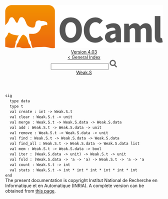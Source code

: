 <!-- ((! set title API !)) ((! set documentation !)) ((! set api !)) ((! set nobreadcrumb !)) -->
<div class="api"><header><nav class="toc brand"><a class="brand" href="https://ocaml.org/"><img src="colour-logo-gray.svg" class="svg" alt="OCaml"></a></nav><nav class="toc"><div class="toc_version"><a href="/docs" id="version-select">Version 4.03</a></div><a href="index.html">&lt; General Index</a><div class="api_search"><input type="text" name="apisearch" id="api_search" oninput="mySearch(false);" onkeypress="this.oninput();" onclick="this.oninput();" onpaste="this.oninput();">
<img src="search_icon.svg" alt="Search" class="svg" onclick="mySearch(false)"></div>
<div id="search_results"></div><div class="toc_title"><a href="Weak.S.html">Weak.S</a></div><ul></ul></nav></header>
<code class="code"><span class="keyword">sig</span>
&nbsp;&nbsp;<span class="keyword">type</span>&nbsp;data
&nbsp;&nbsp;<span class="keyword">type</span>&nbsp;t
&nbsp;&nbsp;<span class="keyword">val</span>&nbsp;create&nbsp;:&nbsp;int&nbsp;<span class="keywordsign">-&gt;</span>&nbsp;<span class="constructor">Weak</span>.<span class="constructor">S</span>.t
&nbsp;&nbsp;<span class="keyword">val</span>&nbsp;clear&nbsp;:&nbsp;<span class="constructor">Weak</span>.<span class="constructor">S</span>.t&nbsp;<span class="keywordsign">-&gt;</span>&nbsp;unit
&nbsp;&nbsp;<span class="keyword">val</span>&nbsp;merge&nbsp;:&nbsp;<span class="constructor">Weak</span>.<span class="constructor">S</span>.t&nbsp;<span class="keywordsign">-&gt;</span>&nbsp;<span class="constructor">Weak</span>.<span class="constructor">S</span>.data&nbsp;<span class="keywordsign">-&gt;</span>&nbsp;<span class="constructor">Weak</span>.<span class="constructor">S</span>.data
&nbsp;&nbsp;<span class="keyword">val</span>&nbsp;add&nbsp;:&nbsp;<span class="constructor">Weak</span>.<span class="constructor">S</span>.t&nbsp;<span class="keywordsign">-&gt;</span>&nbsp;<span class="constructor">Weak</span>.<span class="constructor">S</span>.data&nbsp;<span class="keywordsign">-&gt;</span>&nbsp;unit
&nbsp;&nbsp;<span class="keyword">val</span>&nbsp;remove&nbsp;:&nbsp;<span class="constructor">Weak</span>.<span class="constructor">S</span>.t&nbsp;<span class="keywordsign">-&gt;</span>&nbsp;<span class="constructor">Weak</span>.<span class="constructor">S</span>.data&nbsp;<span class="keywordsign">-&gt;</span>&nbsp;unit
&nbsp;&nbsp;<span class="keyword">val</span>&nbsp;find&nbsp;:&nbsp;<span class="constructor">Weak</span>.<span class="constructor">S</span>.t&nbsp;<span class="keywordsign">-&gt;</span>&nbsp;<span class="constructor">Weak</span>.<span class="constructor">S</span>.data&nbsp;<span class="keywordsign">-&gt;</span>&nbsp;<span class="constructor">Weak</span>.<span class="constructor">S</span>.data
&nbsp;&nbsp;<span class="keyword">val</span>&nbsp;find_all&nbsp;:&nbsp;<span class="constructor">Weak</span>.<span class="constructor">S</span>.t&nbsp;<span class="keywordsign">-&gt;</span>&nbsp;<span class="constructor">Weak</span>.<span class="constructor">S</span>.data&nbsp;<span class="keywordsign">-&gt;</span>&nbsp;<span class="constructor">Weak</span>.<span class="constructor">S</span>.data&nbsp;list
&nbsp;&nbsp;<span class="keyword">val</span>&nbsp;mem&nbsp;:&nbsp;<span class="constructor">Weak</span>.<span class="constructor">S</span>.t&nbsp;<span class="keywordsign">-&gt;</span>&nbsp;<span class="constructor">Weak</span>.<span class="constructor">S</span>.data&nbsp;<span class="keywordsign">-&gt;</span>&nbsp;bool
&nbsp;&nbsp;<span class="keyword">val</span>&nbsp;iter&nbsp;:&nbsp;(<span class="constructor">Weak</span>.<span class="constructor">S</span>.data&nbsp;<span class="keywordsign">-&gt;</span>&nbsp;unit)&nbsp;<span class="keywordsign">-&gt;</span>&nbsp;<span class="constructor">Weak</span>.<span class="constructor">S</span>.t&nbsp;<span class="keywordsign">-&gt;</span>&nbsp;unit
&nbsp;&nbsp;<span class="keyword">val</span>&nbsp;fold&nbsp;:&nbsp;(<span class="constructor">Weak</span>.<span class="constructor">S</span>.data&nbsp;<span class="keywordsign">-&gt;</span>&nbsp;<span class="keywordsign">'</span>a&nbsp;<span class="keywordsign">-&gt;</span>&nbsp;<span class="keywordsign">'</span>a)&nbsp;<span class="keywordsign">-&gt;</span>&nbsp;<span class="constructor">Weak</span>.<span class="constructor">S</span>.t&nbsp;<span class="keywordsign">-&gt;</span>&nbsp;<span class="keywordsign">'</span>a&nbsp;<span class="keywordsign">-&gt;</span>&nbsp;<span class="keywordsign">'</span>a
&nbsp;&nbsp;<span class="keyword">val</span>&nbsp;count&nbsp;:&nbsp;<span class="constructor">Weak</span>.<span class="constructor">S</span>.t&nbsp;<span class="keywordsign">-&gt;</span>&nbsp;int
&nbsp;&nbsp;<span class="keyword">val</span>&nbsp;stats&nbsp;:&nbsp;<span class="constructor">Weak</span>.<span class="constructor">S</span>.t&nbsp;<span class="keywordsign">-&gt;</span>&nbsp;int&nbsp;*&nbsp;int&nbsp;*&nbsp;int&nbsp;*&nbsp;int&nbsp;*&nbsp;int&nbsp;*&nbsp;int
<span class="keyword">end</span></code><div class="copyright">The present documentation is copyright Institut National de Recherche en Informatique et en Automatique (INRIA). A complete version can be obtained from <a href="http://caml.inria.fr/pub/docs/manual-ocaml/">this page</a>.</div></div>